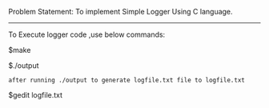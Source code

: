 Problem Statement:
      To implement Simple Logger Using C language.
 ___________________________________________________________
 
 To Execute logger code ,use below commands:




 $make


 $./output

 
    after running ./output to generate logfile.txt file to logfile.txt


  $gedit logfile.txt  
